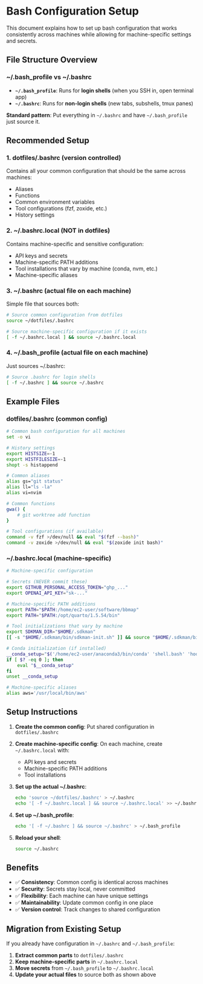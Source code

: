 # Bash Configuration Setup

This document explains how to set up bash configuration that works consistently across machines while allowing for machine-specific settings and secrets.

## File Structure Overview

### ~/.bash_profile vs ~/.bashrc

- **`~/.bash_profile`**: Runs for **login shells** (when you SSH in, open terminal app)
- **`~/.bashrc`**: Runs for **non-login shells** (new tabs, subshells, tmux panes)

**Standard pattern**: Put everything in `~/.bashrc` and have `~/.bash_profile` just source it.

## Recommended Setup

### 1. dotfiles/.bashrc (version controlled)
Contains all your common configuration that should be the same across machines:
- Aliases
- Functions  
- Common environment variables
- Tool configurations (fzf, zoxide, etc.)
- History settings

### 2. ~/.bashrc.local (NOT in dotfiles)
Contains machine-specific and sensitive configuration:
- API keys and secrets
- Machine-specific PATH additions
- Tool installations that vary by machine (conda, nvm, etc.)
- Machine-specific aliases

### 3. ~/.bashrc (actual file on each machine)
Simple file that sources both:
```bash
# Source common configuration from dotfiles
source ~/dotfiles/.bashrc

# Source machine-specific configuration if it exists
[ -f ~/.bashrc.local ] && source ~/.bashrc.local
```

### 4. ~/.bash_profile (actual file on each machine)
Just sources ~/.bashrc:
```bash
# Source .bashrc for login shells
[ -f ~/.bashrc ] && source ~/.bashrc
```

## Example Files

### dotfiles/.bashrc (common config)
```bash
# Common bash configuration for all machines
set -o vi

# History settings
export HISTSIZE=-1
export HISTFILESIZE=-1
shopt -s histappend

# Common aliases
alias gs="git status"
alias ll="ls -la"
alias vi=nvim

# Common functions
gwa() {
    # git worktree add function
}

# Tool configurations (if available)
command -v fzf >/dev/null && eval "$(fzf --bash)"
command -v zoxide >/dev/null && eval "$(zoxide init bash)"
```

### ~/.bashrc.local (machine-specific)
```bash
# Machine-specific configuration

# Secrets (NEVER commit these)
export GITHUB_PERSONAL_ACCESS_TOKEN="ghp_..."
export OPENAI_API_KEY="sk-..."

# Machine-specific PATH additions
export PATH="$PATH:/home/ec2-user/software/bbmap"
export PATH="$PATH:/opt/quarto/1.5.54/bin"

# Tool initializations that vary by machine
export SDKMAN_DIR="$HOME/.sdkman"
[[ -s "$HOME/.sdkman/bin/sdkman-init.sh" ]] && source "$HOME/.sdkman/bin/sdkman-init.sh"

# Conda initialization (if installed)
__conda_setup="$('/home/ec2-user/anaconda3/bin/conda' 'shell.bash' 'hook' 2> /dev/null)"
if [ $? -eq 0 ]; then
    eval "$__conda_setup"
fi
unset __conda_setup

# Machine-specific aliases
alias aws='/usr/local/bin/aws'
```

## Setup Instructions

1. **Create the common config**: Put shared configuration in `dotfiles/.bashrc`

2. **Create machine-specific config**: On each machine, create `~/.bashrc.local` with:
   - API keys and secrets
   - Machine-specific PATH additions
   - Tool installations

3. **Set up the actual ~/.bashrc**:
   ```bash
   echo 'source ~/dotfiles/.bashrc' > ~/.bashrc
   echo '[ -f ~/.bashrc.local ] && source ~/.bashrc.local' >> ~/.bashrc
   ```

4. **Set up ~/.bash_profile**:
   ```bash
   echo '[ -f ~/.bashrc ] && source ~/.bashrc' > ~/.bash_profile
   ```

5. **Reload your shell**:
   ```bash
   source ~/.bashrc
   ```

## Benefits

- ✅ **Consistency**: Common config is identical across machines
- ✅ **Security**: Secrets stay local, never committed
- ✅ **Flexibility**: Each machine can have unique settings
- ✅ **Maintainability**: Update common config in one place
- ✅ **Version control**: Track changes to shared configuration

## Migration from Existing Setup

If you already have configuration in `~/.bashrc` and `~/.bash_profile`:

1. **Extract common parts** to `dotfiles/.bashrc`
2. **Keep machine-specific parts** in `~/.bashrc.local`
3. **Move secrets** from `~/.bash_profile` to `~/.bashrc.local`
4. **Update your actual files** to source both as shown above